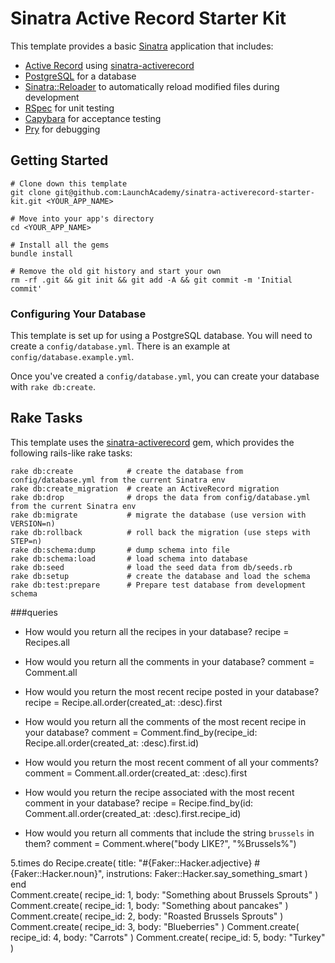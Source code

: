 # Sinatra Active Record Starter Kit

This template provides a basic [Sinatra](http://www.sinatrarb.com/) application
that includes:

- [Active Record](http://guides.rubyonrails.org/active_record_querying.html)
using [sinatra-activerecord](https://github.com/janko-m/sinatra-activerecord)
- [PostgreSQL](http://www.postgresql.org/) for a database
- [Sinatra::Reloader](http://www.sinatrarb.com/contrib/reloader.html) to
  automatically reload modified files during development
- [RSpec](https://github.com/rspec/rspec) for unit testing
- [Capybara](https://github.com/jnicklas/capybara) for acceptance testing
- [Pry](https://github.com/pry/pry) for debugging

## Getting Started

```no-highlight
# Clone down this template
git clone git@github.com:LaunchAcademy/sinatra-activerecord-starter-kit.git <YOUR_APP_NAME>

# Move into your app's directory
cd <YOUR_APP_NAME>

# Install all the gems
bundle install

# Remove the old git history and start your own
rm -rf .git && git init && git add -A && git commit -m 'Initial commit'
```

### Configuring Your Database

This template is set up for using a PostgreSQL database. You will need to create a
`config/database.yml`. There is an example at `config/database.example.yml`.

Once you've created a `config/database.yml`, you can create your database with
`rake db:create`.

## Rake Tasks

This template uses the [sinatra-activerecord](https://github.com/janko-m/sinatra-activerecord)
gem, which provides the following rails-like rake tasks:

```no-highlight
rake db:create            # create the database from config/database.yml from the current Sinatra env
rake db:create_migration  # create an ActiveRecord migration
rake db:drop              # drops the data from config/database.yml from the current Sinatra env
rake db:migrate           # migrate the database (use version with VERSION=n)
rake db:rollback          # roll back the migration (use steps with STEP=n)
rake db:schema:dump       # dump schema into file
rake db:schema:load       # load schema into database
rake db:seed              # load the seed data from db/seeds.rb
rake db:setup             # create the database and load the schema
rake db:test:prepare      # Prepare test database from development schema
```

###queries
* How would you return all the recipes in your database?
recipe = Recipes.all

* How would you return all the comments in your database?
comment = Comment.all

* How would you return the most recent recipe posted in your database?
recipe = Recipe.all.order(created_at: :desc).first

* How would you return all the comments of the most recent recipe in your database?
comment = Comment.find_by(recipe_id: Recipe.all.order(created_at: :desc).first.id)

* How would you return the most recent comment of all your comments?
comment = Comment.all.order(created_at: :desc).first

* How would you return the recipe associated with the most recent comment in your database?
recipe = Recipe.find_by(id: Comment.all.order(created_at: :desc).first.recipe_id)

* How would you return all comments that include the string `brussels` in them?
comment = Comment.where("body LIKE?", "%Brussels%")


5.times do
  Recipe.create(
    title: "#{Faker::Hacker.adjective} #{Faker::Hacker.noun}",
    instrutions: Faker::Hacker.say_something_smart
  )
end  
Comment.create(
  recipe_id: 1,
  body: "Something about Brussels Sprouts"
  )
Comment.create(
  recipe_id: 1,
  body: "Something about pancakes"
  )
Comment.create(
  recipe_id: 2,
  body: "Roasted Brussels Sprouts"
  )
Comment.create(
  recipe_id: 3,
  body: "Blueberries"
  )
Comment.create(
  recipe_id: 4,
  body: "Carrots"
  )
Comment.create(
  recipe_id: 5,
  body: "Turkey"
  )
